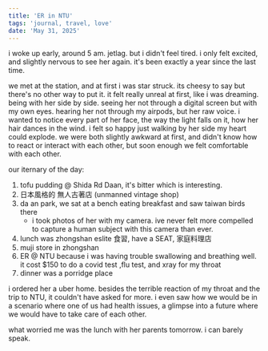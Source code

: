 ```yaml
---
title: 'ER in NTU'
tags: 'journal, travel, love'
date: 'May 31, 2025'
---
```


i woke up early, around 5 am. jetlag. but i didn't feel tired. i only felt excited, and slightly nervous to see her again. it's been exactly a year since the last time.

we met at the station, and at first i was star struck. its cheesy to say but there's no other way to put it. it felt really unreal at first, like i was dreaming. being with her side by side. seeing her not through a digital screen but with my own eyes. hearing her not through my airpods, but her raw voice. i wanted to notice every part of her face, the way the light falls on it, how her hair dances in the wind. i felt so happy just walking by her side my heart could explode. we were both slightly awkward at first, and didn't know how to react or interact with each other, but soon enough we felt comfortable with each other.

our iternary of the day:

1.  tofu pudding @ Shida Rd Daan, it's bitter which is interesting.
2.  日本風格的 無人古著店 (unmanned vintage shop)
3.  da an park, we sat at a bench eating breakfast and saw taiwan birds there
    - i took photos of her with my camera. ive never felt more compelled to capture a human subject with this camera than ever.
4.  lunch was zhongshan eslite 食習, have a SEAT, 家庭料理店
5.  muji store in zhongshan
6.  ER @ NTU because i was having trouble swallowing and breathing well. it cost $150 to do a covid test ,flu test, and xray for my throat
7.  dinner was a porridge place

i ordered her a uber home. besides the terrible reaction of my throat and the trip to NTU, it couldn't have asked for more. i even saw how we would be in a scenario where one of us had health issues, a glimpse into a future where we would have to take care of each other.

what worried me was the lunch with her parents tomorrow. i can barely speak.
